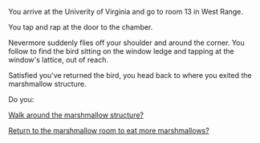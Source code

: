 You arrive at the Univerity of Virginia and go to room 13 in West Range.

You tap and rap at the door to the chamber.

Nevermore suddenly flies off your shoulder and around the corner. You follow to find
the bird sitting on the window ledge and tapping at the window's lattice, out of reach.

Satisfied you've returned the bird, you head back to where you exited the marshmallow
structure.

Do you:

[Walk around the marshmallow structure?](../../explore-outside/investigate-marshmallow-structure/investigate-marshmallow-structure.md)

[Return to the marshmallow room to eat more marshmallows?](../../eating-walls/eating-marshmallows.md)
